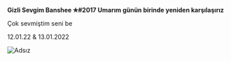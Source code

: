 **Gizli Sevgim Banshee ✯#2017 Umarım günün birinde yeniden karşılaşırız**

Çok sevmiştim seni be

12.01.22 & 13.01.2022

![Adsız](https://cdn.discordapp.com/attachments/929378970158370836/930937739283664966/05bf01f8-419c-4689-bed6-2d53e32944a2.png)
